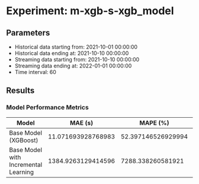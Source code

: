 
# Experiment: m-xgb-s-xgb_model

## Parameters
- Historical data starting from: 2021-10-01 00:00:00
- Historical data ending at: 2021-10-10 00:00:00
- Streaming data starting from: 2021-10-10 00:00:00
- Streaming data ending at: 2022-01-01 00:00:00
- Time interval: 60

## Results
### Model Performance Metrics
| Model                               | MAE (s)   | MAPE (%)   | RMSE (s)   |
|-------------------------------------|-----------|------------|------------|
| Base Model (XGBoost)                 | 11.071693928768983 | 52.397146526929994 | 20.18103218913551 |
| Base Model with Incremental Learning | 1384.9263129414596      | 7288.338260581921      | 6159.707050476888      |

    